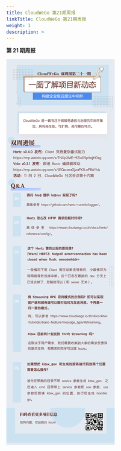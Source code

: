 ```yaml
---
title: CloudWeGo 第21期周报
linkTitle: CloudWeGo 第21期周报
weight: 1
description: >
---
```


**第 21 期周报**

![image](https://raw.githubusercontent.com/cloudwego/community/main/weekly_report/CloudWeGo_21th_weekly_report.png)
